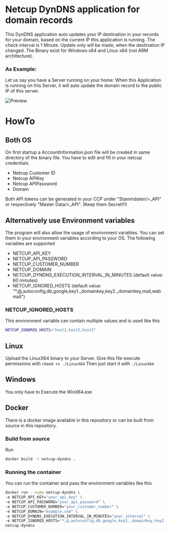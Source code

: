 # Netcup DynDNS application for domain records

This DynDNS application auto updates your IP destination in your records for your domain, based on the current IP this application is running.
The check interval is 1 Minute. Update only will be made, when the destination IP changed.
The Binary exist for Windows x64 and Linux x64 (not ARM architecture).

### As Example:
Let us say you have a Server running on your home:
When this Application is running on this Server, it will auto update the domain record to the public IP of this server.

![Preview](https://djnemas.de/SX/WindowsTerminal_hczA9AShWq.gif)

# HowTo
## Both OS
On first startup a AccountInformation.json file will be created in same directory of the binary file.
You have to edit and fill in your netcup credentials.
- Netcup Customer ID
- Netcup APIKey
- Netcup APIPassword
- Domain

Both API tokens can be generated in your CCP under "Stammdaten/>_API" or respectively "Master Data/>_API". (Keep them Secret!!!)

## Alternatively use Environment variables

The program will also allow the usage of environment variables. 
You can set them in your environment variables according to your OS.
The following variables are supported

* NETCUP_API_KEY
* NETCUP_API_PASSWORD
* NETCUP_CUSTOMER_NUMBER
* NETCUP_DOMAIN
* NETCUP_DYNDNS_EXECUTION_INTERVAL_IN_MINUTES (default value: 60 minutes)
* NETCUP_IGNORED_HOSTS (default value: "*,@,autoconfig,db,google,key1._domainkey,key2._domainkey,mail,webmail")

### NETCUP_IGNORED_HOSTS

This environment variable can contain multiple values and is used like this

```bash
NETCUP_IGNORED_HOSTS="host1,host2,host3"
```

## Linux
Upload the LinuxX64 binary to your Server.
Give this file execute permissions with `chmod +x ./LinuxX64`
Then just start it with `./LinuxX64`

## Windows
You only have to Execute the WinX64.exe

## Docker

There is a docker image available in this repository or can be built from source in this repository.

### Build from source

Run
```bash
docker build -t netcup-dyndns .
```

### Running the container

You can run the container and pass the environment variables like this

```bash
docker run --name netcup-dyndns \
-e NETCUP_API_KEY="your_api_key" \
-e NETCUP_API_PASSWORD="your_api_password" \
-e NETCUP_CUSTOMER_NUMBER="your_customer_number" \
-e NETCUP_DOMAIN="example.com" \
-e NETCUP_DYNDNS_EXECUTION_INTERVAL_IN_MINUTES="your_interval" \
-e NETCUP_IGNORED_HOSTS="*,@,autoconfig,db,google,key1._domainkey,key2._domainkey,mail" \
netcup-dyndns
```





